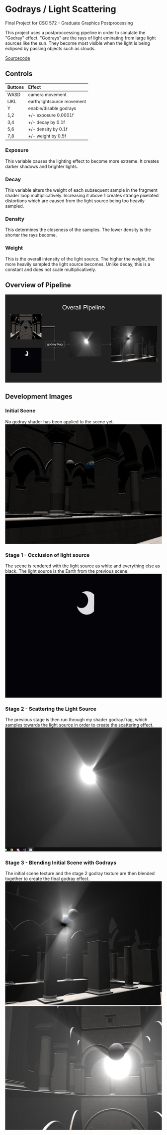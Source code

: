 # Godrays / Light Scattering
Final Project for CSC 572 - Graduate Graphics Postprocessing

This project uses a postproccessing pipeline in order to simulate the "Godray" effect. "Godrays" are the rays of light eminating from large light sources like the sun. They become most visible when the light is being eclipsed by passing objects such as clouds. 

[Sourcecode](https://github.com/DeLucaJ/572godrays)

## Controls
| Buttons | Effect |
|---|:---|
| WASD | camera movement|
| IJKL | earth/lightsource movement |
| Y | enable/disable godrays |
| 1,2 | +/- exposure 0.0001f |
| 3,4 | +/- decay by 0.1f |
| 5,6 | +/- density by 0.1f |
| 7,8 | +/- weight by 0.5f |

### Exposure
This variable causes the lighting effect to become more extreme. It creates darker shadows and brighter lights.

### Decay
This variable alters the weight of each subsequent sample in the fragment shader loop multiplicatively. Increasing it above 1 creates strange pixelated distortions which are caused from the light source being too heavily sampled. 

### Density
This determines the closeness of the samples. The lower density is the shorter the rays become.

### Weight
This is the overall intensity of the light source. The higher the weight, the more heavily sampled the light source becomes. Unlike decay, this is a constant and does not scale multiplicatively. 

## Overview of Pipeline
![Basic Overview of pipeline](https://github.com/DeLucaJ/572godrays/blob/master/screenshots/pipeline.png "Pipeline")

## Development Images
### Initial Scene
No godray shader has been applied to the scene yet.
![Initial Scene](https://github.com/DeLucaJ/572godrays/blob/master/screenshots/no_godrays.png "Initial Scene")

### Stage 1 - Occlusion of light source
The scene is rendered with the light source as white and everything else as black. The light source is the Earth from the previous scene.
![Occlusion of light source](https://github.com/DeLucaJ/572godrays/blob/master/screenshots/godrays_stage_1.png "Occlusion")

### Stage 2 - Scattering the Light Source
The previous stage is then run through my shader godray.frag, which samples towards the light source in order to create the scattering effect. 
![Scattering light source](https://github.com/DeLucaJ/572godrays/blob/master/screenshots/godrays_stage_2.png "Scattering")

### Stage 3 - Blending Initial Scene with Godrays
The initial scene texture and the stage 2 godray texture are then blended together to create the final godray effect. 
![Behind a Pillar](https://github.com/DeLucaJ/572godrays/blob/master/screenshots/godrays1.png "Behind a Pillar")
![Partial Lunar Eclipse](https://github.com/DeLucaJ/572godrays/blob/master/screenshots/godrays2.png "Partial Lunar Eclipse")

